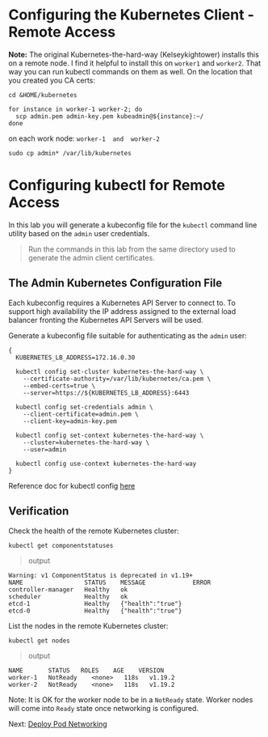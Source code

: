 # Configuring the Kubernetes Client - Remote Access

**Note:** The original Kubernetes-the-hard-way (Kelseykightower) installs this on a remote node. I find it helpful to install this on `worker1` and `worker2`.  That way you can run kubectl commands on them as well.
On the location that you created you CA certs:
```
cd &HOME/kubernetes

for instance in worker-1 worker-2; do
  scp admin.pem admin-key.pem kubeadmin@${instance}:~/
done
```
on each work node: `worker-1  and  worker-2` 
```
sudo cp admin* /var/lib/kubernetes
```

# Configuring kubectl for Remote Access

In this lab you will generate a kubeconfig file for the `kubectl` command line utility based on the `admin` user credentials.

> Run the commands in this lab from the same directory used to generate the admin client certificates.

## The Admin Kubernetes Configuration File

Each kubeconfig requires a Kubernetes API Server to connect to. To support high availability the IP address assigned to the external load balancer fronting the Kubernetes API Servers will be used.

Generate a kubeconfig file suitable for authenticating as the `admin` user:

```
{
  KUBERNETES_LB_ADDRESS=172.16.0.30

  kubectl config set-cluster kubernetes-the-hard-way \
    --certificate-authority=/var/lib/kubernetes/ca.pem \
    --embed-certs=true \
    --server=https://${KUBERNETES_LB_ADDRESS}:6443

  kubectl config set-credentials admin \
    --client-certificate=admin.pem \
    --client-key=admin-key.pem

  kubectl config set-context kubernetes-the-hard-way \
    --cluster=kubernetes-the-hard-way \
    --user=admin

  kubectl config use-context kubernetes-the-hard-way
}

```
Reference doc for kubectl config [here](https://kubernetes.io/docs/tasks/access-application-cluster/configure-access-multiple-clusters/)

## Verification

Check the health of the remote Kubernetes cluster:

```
kubectl get componentstatuses
```

> output

```
Warning: v1 ComponentStatus is deprecated in v1.19+
NAME                 STATUS    MESSAGE             ERROR
controller-manager   Healthy   ok
scheduler            Healthy   ok
etcd-1               Healthy   {"health":"true"}
etcd-0               Healthy   {"health":"true"}
```

List the nodes in the remote Kubernetes cluster:

```
kubectl get nodes
```

> output

```
NAME       STATUS   ROLES    AGE    VERSION
worker-1   NotReady    <none>   118s   v1.19.2
worker-2   NotReady    <none>   118s   v1.19.2
```

Note: It is OK for the worker node to be in a `NotReady` state. Worker nodes will come into `Ready` state once networking is configured.

Next: [Deploy Pod Networking](11-configure-pod-networking.md)

